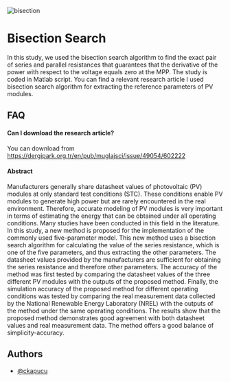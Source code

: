 ![bisection](https://user-images.githubusercontent.com/9140821/124909547-3c7ffd80-dff3-11eb-9a48-3e3eb7f40fe2.jpg)

    
# Bisection Search

In this study, we used the bisection search algorithm to find the exact pair of series and parallel resistances that guarantees that the derivative of the power with respect to the voltage equals zero at the MPP. The study is coded in Matlab script. You can find a relevant research article I used bisection search algorithm for extracting the reference parameters of PV modules.


## FAQ

#### Can I download the research article?

You can download from https://dergipark.org.tr/en/pub/muglajsci/issue/49054/602222

#### Abstract

Manufacturers generally share datasheet values of photovoltaic (PV) modules at only standard test conditions (STC). These conditions enable PV modules to generate high power but are rarely encountered in the real environment. Therefore, accurate modeling of PV modules is very important in terms of estimating the energy that can be obtained under all operating conditions. Many studies have been conducted in this field in the literature. In this study, a new method is proposed for the implementation of the commonly used five-parameter model. This new method uses a bisection search algorithm for calculating the value of the series resistance, which is one of the five parameters, and thus extracting the other parameters. The datasheet values provided by the manufacturers are sufficient for obtaining the series resistance and therefore other parameters. The accuracy of the method was first tested by comparing the datasheet values of the three different PV modules with the outputs of the proposed method. Finally, the simulation accuracy of the proposed method for different operating conditions was tested by comparing the real measurement data collected by the National Renewable Energy Laboratory (NREL) with the outputs of the method under the same operating conditions. The results show that the proposed method demonstrates good agreement with both datasheet values and real measurement data. The method offers a good balance of simplicity-accuracy.
  
## Authors

- [@ckapucu](https://www.github.com/ckapucu)

  
